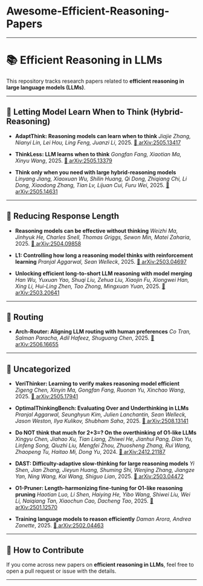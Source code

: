 # Awesome-Efficient-Reasoning-Papers

---

# 📚 Efficient Reasoning in LLMs

This repository tracks research papers related to **efficient reasoning in large language models (LLMs)**.

---

## 🔹 Letting Model Learn When to Think (Hybrid-Reasoning)

* **AdaptThink: Reasoning models can learn when to think**
  *Jiajie Zhang, Nianyi Lin, Lei Hou, Ling Feng, Juanzi Li*, 2025.
  [📄 arXiv:2505.13417](https://arxiv.org/abs/2505.13417)

* **ThinkLess: LLM learns when to think**
  *Gongfan Fang, Xiaotian Ma, Xinyu Wang*, 2025.
  [📄 arXiv:2505.13379](https://arxiv.org/abs/2505.13379)

* **Think only when you need with large hybrid-reasoning models**
  *Linyang Jiang, Xiaoxuan Wu, Shilin Huang, Qi Dong, Zhiqiang Chi, Li Dong, Xiaodong Zhang, Tian Lv, Lijuan Cui, Furu Wei*, 2025.
  [📄 arXiv:2505.14631](https://arxiv.org/abs/2505.14631)

---

## 🔹 Reducing Response Length

* **Reasoning models can be effective without thinking**
  *Weizhi Ma, Jinhyuk He, Charles Snell, Thomas Griggs, Sewon Min, Matei Zaharia*, 2025.
  [📄 arXiv:2504.09858](https://arxiv.org/abs/2504.09858)

* **L1: Controlling how long a reasoning model thinks with reinforcement learning**
  *Pranjal Aggarwal, Sean Welleck*, 2025.
  [📄 arXiv:2503.04697](https://arxiv.org/abs/2503.04697)

* **Unlocking efficient long-to-short LLM reasoning with model merging**
  *Han Wu, Yuxuan Yao, Shuqi Liu, Zehua Liu, Xiaojin Fu, Xiongwei Han, Xing Li, Hui-Ling Zhen, Tao Zhong, Mingxuan Yuan*, 2025.
  [📄 arXiv:2503.20641](https://arxiv.org/abs/2503.20641)

---

## 🔹 Routing

* **Arch-Router: Aligning LLM routing with human preferences**
  *Co Tran, Salman Paracha, Adil Hafeez, Shuguang Chen*, 2025.
  [📄 arXiv:2506.16655](https://arxiv.org/abs/2506.16655)

---



## 🔹 Uncategorized

* **VeriThinker: Learning to verify makes reasoning model efficient**
  *Zigeng Chen, Xinyin Ma, Gongfan Fang, Ruonan Yu, Xinchao Wang*, 2025.
  [📄 arXiv:2505.17941](https://arxiv.org/abs/2505.17941)

* **OptimalThinkingBench: Evaluating Over and Underthinking in LLMs**
  *Pranjal Aggarwal, Seunghyun Kim, Julien Lanchantin, Sean Welleck, Jason Weston, Ilya Kulikov, Shubham Saha*, 2025.
  [📄 arXiv:2508.13141](https://arxiv.org/abs/2508.13141)

* **Do NOT think that much for 2+3=? On the overthinking of O1-like LLMs**
  *Xingyu Chen, Jiahao Xu, Tian Liang, Zhiwei He, Jianhui Pang, Dian Yu, Linfeng Song, Qiuzhi Liu, Mengfei Zhou, Zhuosheng Zhang, Rui Wang, Zhaopeng Tu, Haitao Mi, Dong Yu*, 2024.
  [📄 arXiv:2412.21187](https://arxiv.org/abs/2412.21187)

* **DAST: Difficulty-adaptive slow-thinking for large reasoning models**
  *Yi Shen, Jian Zhang, Jieyun Huang, Shuming Shi, Wenjing Zhang, Jiangze Yan, Ning Wang, Kai Wang, Shiguo Lian*, 2025.
  [📄 arXiv:2503.04472](https://arxiv.org/abs/2503.04472)

* **O1-Pruner: Length-harmonizing fine-tuning for O1-like reasoning pruning**
  *Haotian Luo, Li Shen, Haiying He, Yibo Wang, Shiwei Liu, Wei Li, Naiqiang Tan, Xiaochun Cao, Dacheng Tao*, 2025.
  [📄 arXiv:2501.12570](https://arxiv.org/abs/2501.12570)

* **Training language models to reason efficiently**
  *Daman Arora, Andrea Zanette*, 2025.
  [📄 arXiv:2502.04463](https://arxiv.org/abs/2502.04463)

---

## 🔹 How to Contribute

If you come across new papers on **efficient reasoning in LLMs**, feel free to open a pull request or issue with the details.

---

